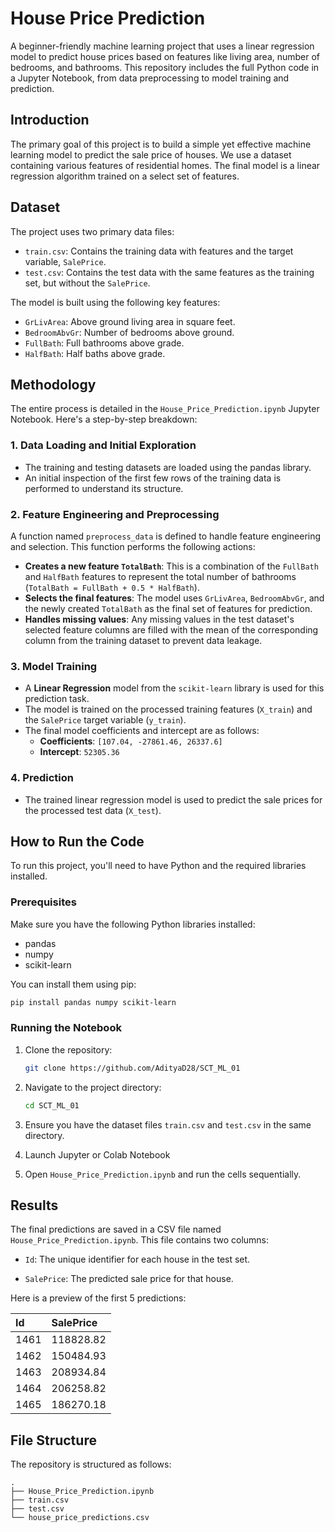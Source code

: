 # House Price Prediction 

A beginner-friendly machine learning project that uses a linear regression model to predict house prices based on features like living area, number of bedrooms, and bathrooms. This repository includes the full Python code in a Jupyter Notebook, from data preprocessing to model training and prediction.

##  Introduction

The primary goal of this project is to build a simple yet effective machine learning model to predict the sale price of houses. We use a dataset containing various features of residential homes. The final model is a linear regression algorithm trained on a select set of features.

##  Dataset

The project uses two primary data files:

* `train.csv`: Contains the training data with features and the target variable, `SalePrice`.
* `test.csv`: Contains the test data with the same features as the training set, but without the `SalePrice`.

The model is built using the following key features:
* `GrLivArea`: Above ground living area in square feet.
* `BedroomAbvGr`: Number of bedrooms above ground.
* `FullBath`: Full bathrooms above grade.
* `HalfBath`: Half baths above grade.

## Methodology

The entire process is detailed in the `House_Price_Prediction.ipynb` Jupyter Notebook. Here's a step-by-step breakdown:

### 1. Data Loading and Initial Exploration

* The training and testing datasets are loaded using the pandas library.
* An initial inspection of the first few rows of the training data is performed to understand its structure.

### 2. Feature Engineering and Preprocessing

A function named `preprocess_data` is defined to handle feature engineering and selection. This function performs the following actions:
* **Creates a new feature `TotalBath`**: This is a combination of the `FullBath` and `HalfBath` features to represent the total number of bathrooms (`TotalBath = FullBath + 0.5 * HalfBath`).
* **Selects the final features**: The model uses `GrLivArea`, `BedroomAbvGr`, and the newly created `TotalBath` as the final set of features for prediction.
* **Handles missing values**: Any missing values in the test dataset's selected feature columns are filled with the mean of the corresponding column from the training dataset to prevent data leakage.

### 3. Model Training

* A **Linear Regression** model from the `scikit-learn` library is used for this prediction task.
* The model is trained on the processed training features (`X_train`) and the `SalePrice` target variable (`y_train`).
* The final model coefficients and intercept are as follows:
    * **Coefficients**: `[107.04, -27861.46, 26337.6]`
    * **Intercept**: `52305.36`

### 4. Prediction

* The trained linear regression model is used to predict the sale prices for the processed test data (`X_test`).

##  How to Run the Code

To run this project, you'll need to have Python and the required libraries installed.

### Prerequisites

Make sure you have the following Python libraries installed:
* pandas
* numpy
* scikit-learn

You can install them using pip:
```bash
pip install pandas numpy scikit-learn
```
### Running the Notebook
1. Clone the repository:
   
   ```bash
   git clone https://github.com/AdityaD28/SCT_ML_01
   ```
2. Navigate to the project directory:
   
    ```bash
   cd SCT_ML_01
   ```
3. Ensure you have the dataset files `train.csv` and `test.csv` in the same directory.

4. Launch Jupyter or Colab Notebook

5. Open `House_Price_Prediction.ipynb` and run the cells sequentially.

## Results

The final predictions are saved in a CSV file named `House_Price_Prediction.ipynb`. This file contains two columns:

* `Id`: The unique identifier for each house in the test set.

* `SalePrice`: The predicted sale price for that house.

Here is a preview of the first 5 predictions:

| Id   | SalePrice     |
| :--- | :------------ |
| 1461 | 118828.82     |
| 1462 | 150484.93     |
| 1463 | 208934.84     |
| 1464 | 206258.82     |
| 1465 | 186270.18     |

## File Structure

The repository is structured as follows:
```
.
├── House_Price_Prediction.ipynb
├── train.csv
├── test.csv
└── house_price_predictions.csv
```
